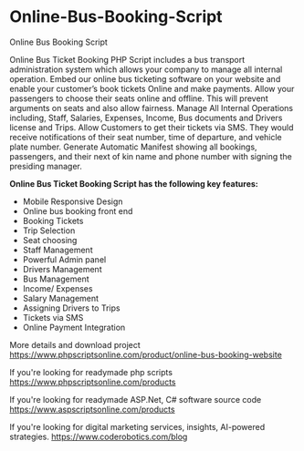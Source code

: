 # Online-Bus-Booking-Script
Online Bus Booking Script

Online Bus Ticket Booking PHP Script includes a bus transport administration system which allows your company to manage all internal operation. Embed our online bus ticketing software on your website and enable your customer’s book tickets Online and make payments. Allow your passengers to choose their seats online and offline. This will prevent arguments on seats and also allow fairness. Manage All Internal Operations including, Staff, Salaries, Expenses, Income, Bus documents and Drivers license and Trips. Allow Customers to get their tickets via SMS. They would receive notifications of their seat number, time of departure, and vehicle plate number. Generate Automatic Manifest showing all bookings, passengers, and their next of kin name and phone number with signing the presiding manager.

<b>Online Bus Ticket Booking Script has the following key features:</b>

<ul>
<li>Mobile Responsive Design</li>
<li>Online bus booking front end</li>
<li>Booking Tickets</li>
<li>Trip Selection</li>
<li>Seat choosing</li>
<li>Staff Management</li>
<li>Powerful Admin panel</li>
<li>Drivers Management</li>
<li>Bus Management</li>
<li>Income/ Expenses</li>
<li>Salary Management</li>
<li>Assigning Drivers to Trips</li>
<li>Tickets via SMS</li>
<li>Online Payment Integration</li>
</ul>

More details and download project
https://www.phpscriptsonline.com/product/online-bus-booking-website

If you're looking for readymade php scripts
https://www.phpscriptsonline.com/products

If you're looking for readymade ASP.Net, C# software source code
https://www.aspscriptsonline.com/products

If you're looking for digital marketing services, insights, AI-powered strategies.
https://www.coderobotics.com/blog
